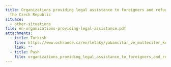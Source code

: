 ```yaml
---
title: Organizations providing legal assistance to foreigners and refugees in
  the Czech Republic
situace:
  - other-situations
file: en-organizations-providing-legal-assistance.pdf
attachments:
  - title: Turkish
    file: https://www.ochrance.cz/en/letaky/yabancilar_ve_multeciler_konulariyla_ilgilenen_kuruluslar/yabancilar-ve-multeciler-konulariyla-ilgilenen-kuruluslar.pdf
    link: ""
  - title: Pash
    file: organizations_providing_legal_assistance_to_foreigners_and_refugees_in_the_czech_republic_pash.pdf
---
```

